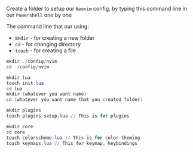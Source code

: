 Create a folder to setup our `Neovim` config, by typing this command line in our `Powershell` one by one

The command line that our using:
- `mkdir` - for creating a new folder
- `cd` - for changing directory
- `touch` - for creating a file

```powershell
mkdir ./config/nvim
cd ./config/nvim

mkdir lua
touch init.lua
cd lua
mkdir (whatever you want name)
cd (whatever you want name that you created folder)

mkdir plugins
touch plugins-setup.lua // This is for plugins

mkdir core
cd core
touch colorscheme.lua // This is for color theming
touch keymaps.lua // This for keymap, keybindings
```
